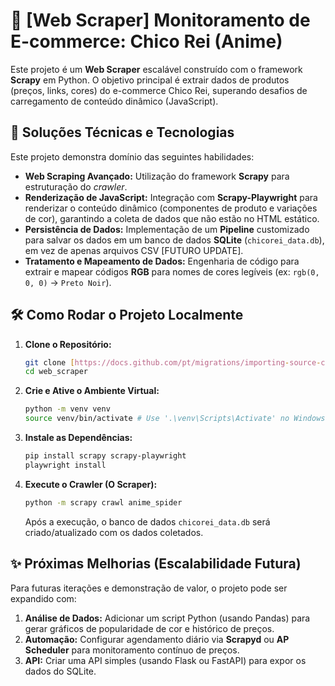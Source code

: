 # 👕 [Web Scraper] Monitoramento de E-commerce: Chico Rei (Anime)

Este projeto é um **Web Scraper** escalável construído com o framework **Scrapy** em Python. O objetivo principal é extrair dados de produtos (preços, links, cores) do e-commerce Chico Rei, superando desafios de carregamento de conteúdo dinâmico (JavaScript).

## 🚀 Soluções Técnicas e Tecnologias

Este projeto demonstra domínio das seguintes habilidades:

* **Web Scraping Avançado:** Utilização do framework **Scrapy** para estruturação do *crawler*.
* **Renderização de JavaScript:** Integração com **Scrapy-Playwright** para renderizar o conteúdo dinâmico (componentes de produto e variações de cor), garantindo a coleta de dados que não estão no HTML estático.
* **Persistência de Dados:** Implementação de um **Pipeline** customizado para salvar os dados em um banco de dados **SQLite** (`chicorei_data.db`), em vez de apenas arquivos CSV [FUTURO UPDATE].
* **Tratamento e Mapeamento de Dados:** Engenharia de código para extrair e mapear códigos **RGB** para nomes de cores legíveis (ex: `rgb(0, 0, 0)` -> `Preto Noir`).

## 🛠️ Como Rodar o Projeto Localmente

1.  **Clone o Repositório:**
    ```bash
    git clone [https://docs.github.com/pt/migrations/importing-source-code/using-the-command-line-to-import-source-code/adding-locally-hosted-code-to-github](https://docs.github.com/pt/migrations/importing-source-code/using-the-command-line-to-import-source-code/adding-locally-hosted-code-to-github)
    cd web_scraper
    ```

2.  **Crie e Ative o Ambiente Virtual:**
    ```bash
    python -m venv venv
    source venv/bin/activate # Use '.\venv\Scripts\Activate' no Windows
    ```

3.  **Instale as Dependências:**
    ```bash
    pip install scrapy scrapy-playwright
    playwright install
    ```

4.  **Execute o Crawler (O Scraper):**
    ```bash
    python -m scrapy crawl anime_spider
    ```
    Após a execução, o banco de dados `chicorei_data.db` será criado/atualizado com os dados coletados.

## ✨ Próximas Melhorias (Escalabilidade Futura)

Para futuras iterações e demonstração de valor, o projeto pode ser expandido com:

1.  **Análise de Dados:** Adicionar um script Python (usando Pandas) para gerar gráficos de popularidade de cor e histórico de preços.
2.  **Automação:** Configurar agendamento diário via **Scrapyd** ou **AP Scheduler** para monitoramento contínuo de preços.
3.  **API:** Criar uma API simples (usando Flask ou FastAPI) para expor os dados do SQLite.
